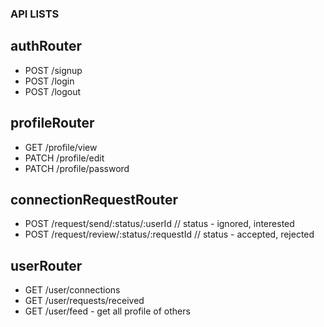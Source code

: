 ### API LISTS

## authRouter

- POST /signup
- POST /login
- POST /logout

## profileRouter

- GET /profile/view
- PATCH /profile/edit
- PATCH /profile/password

## connectionRequestRouter

- POST /request/send/:status/:userId // status - ignored, interested
- POST /request/review/:status/:requestId // status - accepted, rejected

## userRouter

- GET /user/connections
- GET /user/requests/received
- GET /user/feed - get all profile of others
